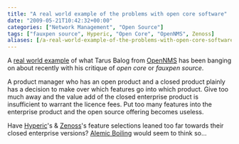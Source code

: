 ```yaml
---
title: "A real world example of the problems with open core software"
date: "2009-05-21T10:42:32+00:00"
categories: ["Network Management", "Open Source"]
tags: ["fauxpen source", Hyperic, "Open Core", "OpenNMS", Zenoss]
aliases: [/a-real-world-example-of-the-problems-with-open-core-software/]
---
```


A <a href="http://a1emic.wordpress.com/2009/05/15/opennms-so-far/">real world example</a> of what Tarus Balog from <a href="http://www.opennms.org/">OpenNMS</a> has been banging on about recently with his critique of <em>open core</em> or <em>fauxpen source</em>.

A product manager who has an open product and a closed product plainly has a decision to make over which features go into which product. Give too much away and the value add of the closed enterprise product is insufficient to warrant the licence fees. Put too many features into the enterprise product and the open source offering becomes useless.

Have <a href="http://www.hyperic.com/">Hyperic</a>'s &amp; <a href="http://www.zenoss.com/">Zenoss</a>'s feature selections leaned too far towards their closed enterprise versions? <a href="http://a1emic.wordpress.com/">Alemic Boiling</a> would seem to think so...
